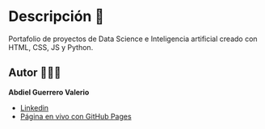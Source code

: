 # Descripción 📌

Portafolio de proyectos de Data Science e Inteligencia artificial creado con HTML, CSS, JS y Python.

## Autor 👨🏻‍💻

**Abdiel Guerrero Valerio**

* [Linkedin](https://www.linkedin.com/in/abdiel-guerrero-162-gv/)
* [Página en vivo con GitHub Pages](https://abdielgv163.github.io/)